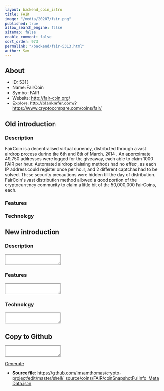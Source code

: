 ```yaml
---
layout: backend_coin_intro
title: FAIR
image: "/media/20287/fair.png"
published: true
allow_search_engine: false
sitemap: false
enable_comment: false
sort_order: 973
permalink: "/backend/fair-5313.html"
author: Sam
---
```


## About

- ID: 5313
- Name: FairCoin
- Symbol: FAIR
- Website: http://fair-coin.org/
- Explore: http://blankrefer.com/?https://www.cryptocompare.com/coins/fair/


## Old introduction

### Description

<p>FairCoin is a decentralised virtual currency, distributed through a vast airdrop process during the 6th and 8th of March, 2014 . An approximate 49,750 addresses were logged for the giveaway, each able to claim 1000 FAIR per hour. Automated airdrop claiming methods had no effect, as each IP address could register once per hour, and 2 different captchas had to be solved. These security precautions were hidden till the day of distribution. FairCoin&#39;s vast distribution method allowed a good portion of the cryptocurrency community to claim a little bit of the 50,000,000 FairCoins, each.</p>

### Features


### Technology




## New introduction


### Description
<textarea id="meta_description" name="description"></textarea>

### Features
<textarea id="meta_features" name="features"></textarea>

### Technology
<textarea id="meta_technology" name="technology"></textarea>


## Copy to Github

<textarea id="coinsnapshotfullinfo_metadata"></textarea>

<a href="#gen" onclick="generateMetaDatJson()">Generate</a>

- **Source file**: <a href="https://github.com/imsamthomas/crypto-project/edit/master/shell/_source/coins/FAIR/coinSnapshotFullInfo_MetaData.json">https://github.com/imsamthomas/crypto-project/edit/master/shell/_source/coins/FAIR/coinSnapshotFullInfo_MetaData.json</a>

